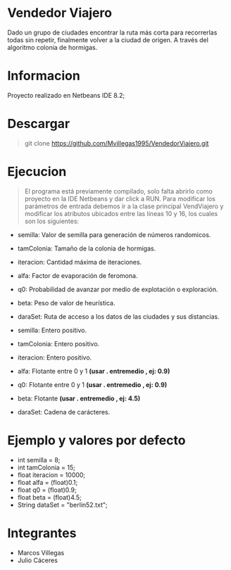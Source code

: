 # Vendedor Viajero

Dado un grupo de ciudades encontrar la ruta más corta para recorrerlas todas sin repetir, finalmente volver a la ciudad de origen. A través del algoritmo colonia de hormigas.

# Informacion

Proyecto realizado en Netbeans IDE 8.2; 

# Descargar 

> git clone https://github.com/Mvillegas1995/VendedorViajero.git

# Ejecucion 

> El programa está previamente compilado, solo falta abrirlo como proyecto en la IDE Netbeans y dar click a RUN.
> Para modificar los parámetros de entrada debemos ir a la clase principal VendViajero y modificar los atributos ubicados entre las líneas 10 y 16, los cuales son los siguientes:

- semilla: Valor de semilla para generación de números randomicos.  
- tamColonia: Tamaño de la colonia de hormigas. 
- iteracion: Cantidad máxima de iteraciones.  
- alfa: Factor de evaporación de feromona.  
- q0: Probabilidad de avanzar por medio de explotación o exploración.
- beta: Peso de valor de heurística.
- daraSet: Ruta de acceso a los datos de las ciudades y sus distancias.

- semilla: Entero positivo.  
- tamColonia: Entero positivo.  
- iteracion: Entero positivo.  
- alfa: Flotante entre 0 y 1 **(usar . entremedio , ej: 0.9)**  
- q0: Flotante entre 0 y 1 **(usar . entremedio , ej: 0.9)**
- beta: Flotante **(usar . entremedio , ej: 4.5)**  
- daraSet: Cadena de carácteres.

# Ejemplo y valores por defecto

- int semilla = 8;
- int tamColonia = 15;
- float iteracion = 10000;
- float alfa = (float)0.1;
- float q0 = (float)0.9;
- float beta = (float)4.5;  
- String dataSet = "berlin52.txt"; 

# Integrantes

- Marcos Villegas
- Julio Cáceres
